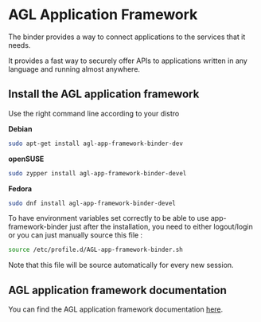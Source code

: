 # AGL Application Framework

The binder provides a way to connect applications to the services that it
needs.

It provides a fast way to securely offer APIs to applications written in any
language and running almost anywhere.

## Install the AGL application framework

Use the right command line according to your distro

**Debian**

```bash
sudo apt-get install agl-app-framework-binder-dev
```

**openSUSE**

```bash
sudo zypper install agl-app-framework-binder-devel
```

**Fedora**

```bash
sudo dnf install agl-app-framework-binder-devel
```

To have environment variables set correctly to be able to use app-framework-binder just after the installation, you need to either logout/login or you can just manually source this file :

```bash
source /etc/profile.d/AGL-app-framework-binder.sh
```

Note that this file will be source automatically for every new session.

## AGL application framework documentation

You can find the AGL application framework documentation
 [here](http://docs.automotivelinux.org/master/master/docs/apis_services/en/dev/reference/af-main/0-introduction.html
).

